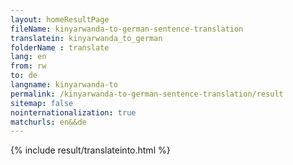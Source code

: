 ```yaml
---
layout: homeResultPage
fileName: kinyarwanda-to-german-sentence-translation
translatein: kinyarwanda_to_german
folderName : translate
lang: en
from: rw
to: de
langname: kinyarwanda-to
permalink: /kinyarwanda-to-german-sentence-translation/result
sitemap: false
nointernationalization: true
matchurls: en&&de
---
```

{% include result/translateinto.html %}

<script src="/js/result/translation.js" data-foldername="{{page.folderName}}" data-lang="{{page.lang}}"></script>
